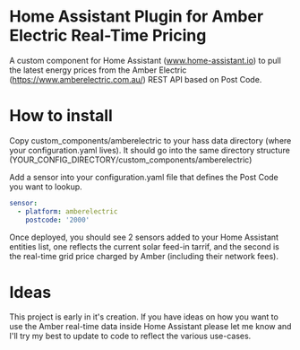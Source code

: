 # Home Assistant Plugin for Amber Electric Real-Time Pricing

A custom component for Home Assistant (www.home-assistant.io) to pull the latest energy prices from the Amber Electric (https://www.amberelectric.com.au/) REST API based on Post Code. 

# How to install

Copy custom_components/amberelectric to your hass data directory (where your configuration.yaml lives). It should go into the same directory structure (YOUR_CONFIG_DIRECTORY/custom_components/amberelectric)

Add a sensor into your configuration.yaml file that defines the Post Code you want to lookup. 

```yaml
sensor:
  - platform: amberelectric
    postcode: '2000'
```
Once deployed, you should see 2 sensors added to your Home Assistant entities list, one reflects the current solar feed-in tarrif, and the second is the real-time grid price charged by Amber (including their network fees). 

# Ideas 

This project is early in it's creation. If you have ideas on how you want to use the Amber real-time data inside Home Assistant please let me know and I'll try my best to update to code to reflect the various use-cases. 
